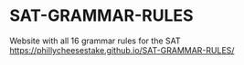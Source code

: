 # SAT-GRAMMAR-RULES
Website with all 16 grammar rules for the SAT
https://phillycheesestake.github.io/SAT-GRAMMAR-RULES/
